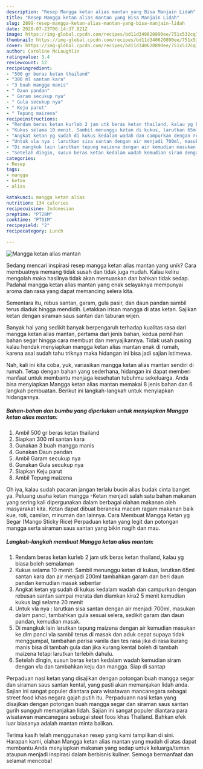 ```yaml
---
description: "Resep Mangga ketan alias mantan yang Bisa Manjain Lidah"
title: "Resep Mangga ketan alias mantan yang Bisa Manjain Lidah"
slug: 2899-resep-mangga-ketan-alias-mantan-yang-bisa-manjain-lidah
date: 2020-07-23T06:14:37.821Z
image: https://img-global.cpcdn.com/recipes/bd11d340620890ee/751x532cq70/mangga-ketan-alias-mantan-foto-resep-utama.jpg
thumbnail: https://img-global.cpcdn.com/recipes/bd11d340620890ee/751x532cq70/mangga-ketan-alias-mantan-foto-resep-utama.jpg
cover: https://img-global.cpcdn.com/recipes/bd11d340620890ee/751x532cq70/mangga-ketan-alias-mantan-foto-resep-utama.jpg
author: Caroline McLaughlin
ratingvalue: 3.4
reviewcount: 12
recipeingredient:
- "500 gr beras ketan thailand"
- "300 ml santan kara"
- "3 buah mangga manis"
- " Daun pandan"
- " Garam secukup nya"
- " Gula secukup nya"
- " Keju parut"
- " Tepung maizena"
recipeinstructions:
- "Rendam beras ketan kurleb 2 jam utk beras ketan thailand, kalau yg biasa boleh semalaman"
- "Kukus selama 10 menit. Sambil menunggu ketan di kukus, larutkan 65ml santan kara dan air menjadi 200ml tambahkan garam dan beri daun pandan kemudian masak sebentar"
- "Angkat ketan yg sudah di kukus kedalam wadah dan campurkan dengan rebusan santan sampai merata dan diamkan kira2 5 menit kemudian kukus lagi selama 20 menit"
- "Untuk vla nya : larutkan sisa santan dengan air menjadi 700ml, masukan dalam panci, tambahkan gula sesuai selera, sedikit garam dan daun pandan, kemudian masak."
- "Di mangkuk lain larutkan tepung maizena dengan air kemudian masukan ke dlm panci vla sambil terus di masak dan aduk cepat supaya tidak menggumpal, tambahan perisa vanila dan tes rasa jika di rasa kurang manis bisa di tambah gula dan jika kurang kental boleh di tambah maizena tetapi larutkan terlebih dahulu."
- "Setelah dingin, susun beras ketan kedalam wadah kemudian siram dengan vla dan tambahkan keju dan mangga. Siap di santap"
categories:
- Resep
tags:
- mangga
- ketan
- alias

katakunci: mangga ketan alias 
nutrition: 134 calories
recipecuisine: Indonesian
preptime: "PT28M"
cooktime: "PT51M"
recipeyield: "2"
recipecategory: Lunch

---
```



![Mangga ketan alias mantan](https://img-global.cpcdn.com/recipes/bd11d340620890ee/751x532cq70/mangga-ketan-alias-mantan-foto-resep-utama.jpg)

Sedang mencari inspirasi resep mangga ketan alias mantan yang unik? Cara membuatnya memang tidak susah dan tidak juga mudah. Kalau keliru mengolah maka hasilnya tidak akan memuaskan dan bahkan tidak sedap. Padahal mangga ketan alias mantan yang enak selayaknya mempunyai aroma dan rasa yang dapat memancing selera kita.

Sementara itu, rebus santan, garam, gula pasir, dan daun pandan sambil terus diaduk hingga mendidih. Letakkan irisan mangga di atas ketan. Sajikan ketan dengan siraman saus santan dan taburan wijen.

Banyak hal yang sedikit banyak berpengaruh terhadap kualitas rasa dari mangga ketan alias mantan, pertama dari jenis bahan, kedua pemilihan bahan segar hingga cara membuat dan menyajikannya. Tidak usah pusing kalau hendak menyiapkan mangga ketan alias mantan enak di rumah, karena asal sudah tahu triknya maka hidangan ini bisa jadi sajian istimewa.


Nah, kali ini kita coba, yuk, variasikan mangga ketan alias mantan sendiri di rumah. Tetap dengan bahan yang sederhana, hidangan ini dapat memberi manfaat untuk membantu menjaga kesehatan tubuhmu sekeluarga. Anda bisa menyiapkan Mangga ketan alias mantan memakai 8 jenis bahan dan 6 langkah pembuatan. Berikut ini langkah-langkah untuk menyiapkan hidangannya.

<!--inarticleads1-->

##### Bahan-bahan dan bumbu yang diperlukan untuk menyiapkan Mangga ketan alias mantan:

1. Ambil 500 gr beras ketan thailand
1. Siapkan 300 ml santan kara
1. Gunakan 3 buah mangga manis
1. Gunakan  Daun pandan
1. Ambil  Garam secukup nya
1. Gunakan  Gula secukup nya
1. Siapkan  Keju parut
1. Ambil  Tepung maizena


Oh iya, kalau sudah pacaran jangan terlalu bucin alias budak cinta banget ya. Peluang usaha ketan mangga -Ketan menjadi salah satu bahan makanan yang sering kali dipergunakan dalam berbagai olahan makanan oleh masyarakat kita. Ketan dapat dibuat beraneka macam ragam makanan baik kue, roti, camilan, minuman dan lainnya. Cara Membuat Mangga Ketan yg Segar (Mango Sticky Rice) Perpaduan ketan yang legit dan potongan mangga serta siraman saus santan yang bikin nagih dan mau. 

<!--inarticleads2-->

##### Langkah-langkah membuat Mangga ketan alias mantan:

1. Rendam beras ketan kurleb 2 jam utk beras ketan thailand, kalau yg biasa boleh semalaman
1. Kukus selama 10 menit. Sambil menunggu ketan di kukus, larutkan 65ml santan kara dan air menjadi 200ml tambahkan garam dan beri daun pandan kemudian masak sebentar
1. Angkat ketan yg sudah di kukus kedalam wadah dan campurkan dengan rebusan santan sampai merata dan diamkan kira2 5 menit kemudian kukus lagi selama 20 menit
1. Untuk vla nya : larutkan sisa santan dengan air menjadi 700ml, masukan dalam panci, tambahkan gula sesuai selera, sedikit garam dan daun pandan, kemudian masak.
1. Di mangkuk lain larutkan tepung maizena dengan air kemudian masukan ke dlm panci vla sambil terus di masak dan aduk cepat supaya tidak menggumpal, tambahan perisa vanila dan tes rasa jika di rasa kurang manis bisa di tambah gula dan jika kurang kental boleh di tambah maizena tetapi larutkan terlebih dahulu.
1. Setelah dingin, susun beras ketan kedalam wadah kemudian siram dengan vla dan tambahkan keju dan mangga. Siap di santap


Perpaduan nasi ketan yang disajikan dengan potongan buah mangga segar dan siraman saus santan kental, yang pasti akan memanjakan lidah anda. Sajian ini sangat populer diantara para wisatawan mancanegara sebagai street food khas negara gajah putih itu. Perpaduann nasi ketan yang disajikan dengan potongan buah mangga segar dan siraman saus santan gurih sungguh memanjakan lidah. Sajian ini sangat populer diantara para wisatawan mancanegara sebagai steet foos khas Thailand. Bahkan efek luar biasanya adalah mantan minta balikan. 

Terima kasih telah menggunakan resep yang kami tampilkan di sini. Harapan kami, olahan Mangga ketan alias mantan yang mudah di atas dapat membantu Anda menyiapkan makanan yang sedap untuk keluarga/teman ataupun menjadi inspirasi dalam berbisnis kuliner. Semoga bermanfaat dan selamat mencoba!
